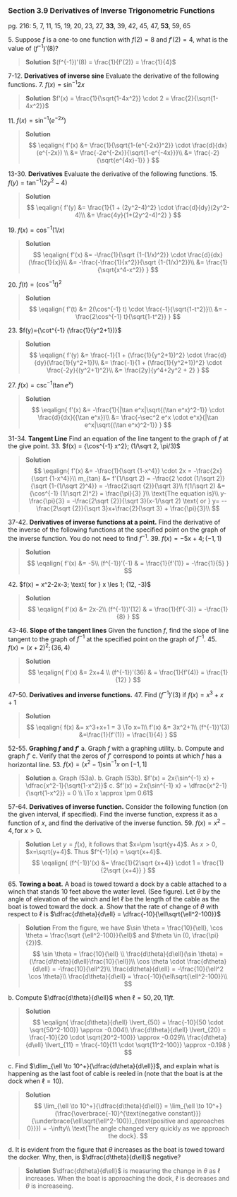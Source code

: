 ### Section 3.9 Derivatives of Inverse Trigonometric Functions
pg. 216: 5, 7, 11, 15, 19, 20, 23, 27, **33**, 39, 42, 45, 47, **53**, 59, 65

5\. Suppose $f$ is a one-to one function with $f(2)=8$ and $f'(2)=4$, what is the value of $(f^{-1})'(8)$?
>**Solution**
$(f^{-1})'(8) = \frac{1}{f'(2)} = \frac{1}{4}$

7-12\. **Derivatives of inverse sine** Evaluate the derivative of the following functions.
7\. $f(x)={\sin^{-1} 2x}$
>**Solution**
$f'(x) = \frac{1}{\sqrt{1-4x^2}} \cdot 2 = \frac{2}{\sqrt{1-4x^2}}$

11\. $f(x)={\sin^{-1} (e^{-2x})}$
>**Solution**
$$
\eqalign{
f'(x) &= \frac{1}{\sqrt{1-(e^{-2x})^2}} \cdot \frac{d}{dx}(e^{-2x}) \\
&= \frac{-2e^{-2x}}{\sqrt{1-e^{-4x}}}\\
&= \frac{-2}{\sqrt{e^{4x}-1}}
}
$$

13-30\. **Derivatives** Evaluate the derivative of the following functions.
15\. $f(y)={\tan^{-1} (2y^2-4)}$
>**Solution**
$$
\eqalign{
f'(y) &= \frac{1}{1 + (2y^2-4)^2} \cdot \frac{d}{dy}(2y^2-4)\\
&= \frac{4y}{1+(2y^2-4)^2}
}
$$

19\. $f(x)={\cos^{-1} (1/x)}$
>**Solution**
$$
\eqalign{
f'(x) &= -\frac{1}{\sqrt {1-(1/x)^2}} \cdot \frac{d}{dx}(\frac{1}{x})\\
&= -\frac{-\frac{1}{x^2}}{\sqrt {1-(1/x)^2}}\\
&= \frac{1}{\sqrt{x^4-x^2}}
}
$$

20\. $f(t)=(\cos^{-1} t)^2$
>**Solution**
$$
\eqalign{
f'(t) &= 2(\cos^{-1} t) \cdot \frac{-1}{\sqrt{1-t^2}}\\
&= -\frac{2\cos^{-1} t}{\sqrt{1-t^2}}
}
$$

23\. $f(y)={\cot^{-1} (\frac{1}{y^2+1})}$
>**Solution**
$$
\eqalign{
f'(y) &= \frac{-1}{1 + (\frac{1}{y^2+1})^2} \cdot \frac{d}{dy}(\frac{1}{y^2+1})\\
&= \frac{-1}{1 + (\frac{1}{y^2+1})^2} \cdot \frac{-2y}{(y^2+1)^2}\\
&= \frac{2y}{y^4+2y^2 + 2}
}
$$

27\. $f(x) = {\csc^{-1} ({\tan e^x})}$
>**Solution**
$$
\eqalign{
f'(x) &= -\frac{1}{|\tan e^x|\sqrt{(\tan e^x)^2-1}} \cdot \frac{d}{dx}({\tan e^x})\\
&= \frac{-\sec^2 e^x \cdot e^x}{|\tan e^x|\sqrt{(\tan e^x)^2-1}}
}
$$

31-34\. **Tangent Line** Find an equation of the line tangent to the graph of $f$ at the give point.
33\. $f(x) = {\cos^{-1} x^2}; (1/\sqrt 2, \pi/3)$
>**Solution**
$$
\eqalign{
f'(x) &= -\frac{1}{\sqrt {1-x^4}} \cdot 2x = -\frac{2x}{\sqrt {1-x^4}}\\
m_{tan} &= f'(1/\sqrt 2) = -\frac{2 \cdot (1/\sqrt 2)}{\sqrt {1-(1/\sqrt 2)^4}} = -\frac{2\sqrt {2}}{\sqrt 3}\\
f(1/\sqrt 2) &= {\cos^{-1} (1/\sqrt 2)^2} = \frac{\pi}{3}
}\\
\text{The equation is}\\
y-\frac{\pi}{3} = -\frac{2\sqrt {2}}{\sqrt 3}(x-1/\sqrt 2) \text{ or } y= --\frac{2\sqrt {2}}{\sqrt 3}x+\frac{2}{\sqrt 3} + \frac{\pi}{3}\\
$$

37-42\. **Derivatives of inverse functions at a point.** Find the derivative of the inverse of the following functions at the specified point on the graph of the inverse function. You do not need to find $f^{-1}$.
39\. $f(x) = -5x+4; (-1, 1)$
>**Solution**
$$
\eqalign{
f'(x) &= -5\\
(f^{-1})'(-1) & = \frac{1}{f'(1)} = -\frac{1}{5}
}
$$

42\. $f(x) = x^2-2x-3; \text{ for } x \les 1; (12, -3)$
>**Solution**
$$
\eqalign{
f'(x) &= 2x-2\\
(f^{-1})'(12) & = \frac{1}{f'(-3)} = -\frac{1}{8}
}
$$

43-46\. **Slope of the tangent lines** Given the function $f$, find the slope of line tangent to the graph of $f^{-1}$ at the specified point on the graph of $f^{-1}$.
45\. $f(x) = (x+2)^2; (36, 4)$
>**Solution**
$$
\eqalign{
f'(x) &= 2x+4 \\
(f^{-1})'(36) & = \frac{1}{f'(4)} = \frac{1}{12}
}
$$

47-50\. **Derivatives and inverse functions.**
47\. Find $(f^{-1})'(3) \text{ if } f(x) = x^3+x+1$
>**Solution**
$$
\eqalign{
f(x) &= x^3+x+1 = 3 \To x=1\\
f'(x) &= 3x^2+1\\
(f^{-1})'(3) &=\frac{1}{f'(1)} = \frac{1}{4}
}
$$

<!-- pagebreak -->
52-55\. **Graphing $f$ and $f'$**
a. Graph $f$ with a graphing utility.
b. Compute and graph $f'$
c. Verify that the zeros of $f'$ correspond to points at which $f$ has a horizontal line.
53\. $f(x) = (x^2-1){\sin^{-1} x} \text{ on } [-1, 1]$
>**Solution**
a. Graph (53a).
b. Graph (53b). $f'(x) = 2x{\sin^{-1} x} + \dfrac{x^2-1}{\sqrt{1-x^2}}$
c. $f'(x) = 2x{\sin^{-1} x} + \dfrac{x^2-1}{\sqrt{1-x^2}} = 0 \\
\To x \approx \pm 0.61$

57-64\. **Derivatives of inverse function.** Consider the following function (on the given interval, if specified). Find the inverse function, express it as a function of $x$, and find the derivative of the inverse function.
59\. $f(x) = x^2-4, \text{for }x>0$.
>**Solution**
Let $y=f(x)$, it follows that $x=\pm \sqrt{y+4}$. As $x>0$, $x=\sqrt{y+4}$. Thus $f^{-1}(x) = \sqrt{x+4}$.
$$
\eqalign{
(f^{-1})'(x) &= \frac{1}{2\sqrt {x+4}} \cdot 1 = \frac{1}{2\sqrt {x+4}}
}
$$

65\. **Towing a boat.** A boad is towed toward a dock by a cable attached to a winch that stands 10 feet above the water level. (See figure). Let $\theta$ by the angle of elevation of the winch and let $\ell$ be the length of the cable as the boat is towed toward the dock.
a. Show that the rate of change of $\theta$ with respect to $\ell$ is $\dfrac{d\theta}{d\ell} = \dfrac{-10}{\ell\sqrt{\ell^2-100}}$
>**Solution**
From the figure, we have $\sin \theta = \frac{10}{\ell}, \cos \theta = \frac{\sqrt {\ell^2-100}}{\ell}$ and $\theta \in (0, \frac{\pi}{2})$.
$$
\sin \theta = \frac{10}{\ell} \\
\frac{d\theta}{d\ell}(\sin \theta) = (\frac{d\theta}{d\ell}\frac{10}{\ell})\\
\cos \theta \cdot \frac{d\theta}{d\ell} = -\frac{10}{\ell^2}\\
\frac{d\theta}{d\ell} = -\frac{10}{\ell^2 \cos \theta}\\
\frac{d\theta}{d\ell} = \frac{-10}{\ell\sqrt{\ell^2-100}}\\
$$

<!-- pagebreak -->
b. Compute $\dfrac{d\theta}{d\ell}$ when $\ell=50, 20, 11ft$.
>**Solution**
$$
\eqalign{
\frac{d\theta}{d\ell} \lvert_{50} = \frac{-10}{50 \cdot \sqrt{50^2-100}} \approx -0.004\\
\frac{d\theta}{d\ell} \lvert_{20} = \frac{-10}{20 \cdot \sqrt{20^2-100}} \approx -0.029\\
\frac{d\theta}{d\ell} \lvert_{11} = \frac{-10}{11 \cdot \sqrt{11^2-100}} \approx -0.198
}
$$

c. Find $\dlim_{\ell \to 10^+}{\dfrac{d\theta}{d\ell}}$, and explain what is happening as the last foot of cable is reeled in (note that the boat is at the dock when $\ell = 10$).
>**Solution**
$$
\lim_{\ell \to 10^+}{\dfrac{d\theta}{d\ell}} = \lim_{\ell \to 10^+}(\frac{\overbrace{-10}^{\text{negative constant}}}{\underbrace{\ell\sqrt{\ell^2-100}}_{\text{positive and approaches 0}}}) = -\infty\\
\text{The angle changed very quickly as we approach the dock}.
$$

d. It is evident from the figure that $\theta$ increases as the boat is towed toward the docker. Why, then, is $\dfrac{d\theta}{d\ell}$ negative?
>**Solution**
$\dfrac{d\theta}{d\ell}$ is measuring the change in $\theta$ as $\ell$ increases. When the boat is approaching the dock, $\ell$ is decreases and $\theta$ is increaseing.
